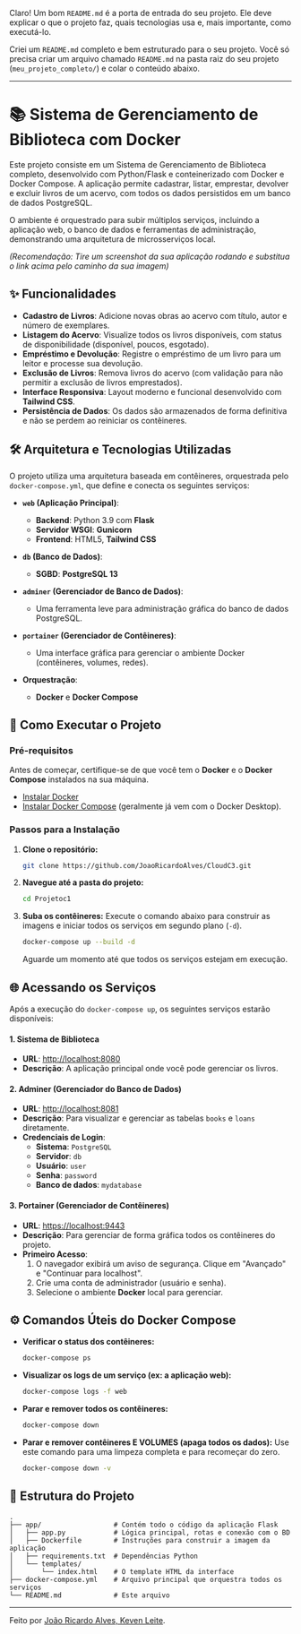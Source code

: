 Claro! Um bom `README.md` é a porta de entrada do seu projeto. Ele deve explicar o que o projeto faz, quais tecnologias usa e, mais importante, como executá-lo.

Criei um `README.md` completo e bem estruturado para o seu projeto. Você só precisa criar um arquivo chamado `README.md` na pasta raiz do seu projeto (`meu_projeto_completo/`) e colar o conteúdo abaixo.

---

# 📚 Sistema de Gerenciamento de Biblioteca com Docker

Este projeto consiste em um Sistema de Gerenciamento de Biblioteca completo, desenvolvido com Python/Flask e conteinerizado com Docker e Docker Compose. A aplicação permite cadastrar, listar, emprestar, devolver e excluir livros de um acervo, com todos os dados persistidos em um banco de dados PostgreSQL.

O ambiente é orquestrado para subir múltiplos serviços, incluindo a aplicação web, o banco de dados e ferramentas de administração, demonstrando uma arquitetura de microsserviços local.


*(Recomendação: Tire um screenshot da sua aplicação rodando e substitua o link acima pelo caminho da sua imagem)*

## ✨ Funcionalidades

-   **Cadastro de Livros**: Adicione novas obras ao acervo com título, autor e número de exemplares.
-   **Listagem do Acervo**: Visualize todos os livros disponíveis, com status de disponibilidade (disponível, poucos, esgotado).
-   **Empréstimo e Devolução**: Registre o empréstimo de um livro para um leitor e processe sua devolução.
-   **Exclusão de Livros**: Remova livros do acervo (com validação para não permitir a exclusão de livros emprestados).
-   **Interface Responsiva**: Layout moderno e funcional desenvolvido com **Tailwind CSS**.
-   **Persistência de Dados**: Os dados são armazenados de forma definitiva e não se perdem ao reiniciar os contêineres.

## 🛠️ Arquitetura e Tecnologias Utilizadas

O projeto utiliza uma arquitetura baseada em contêineres, orquestrada pelo `docker-compose.yml`, que define e conecta os seguintes serviços:

-   **`web` (Aplicação Principal)**:
    -   **Backend**: Python 3.9 com **Flask**
    -   **Servidor WSGI**: **Gunicorn**
    -   **Frontend**: HTML5, **Tailwind CSS**

-   **`db` (Banco de Dados)**:
    -   **SGBD**: **PostgreSQL 13**

-   **`adminer` (Gerenciador de Banco de Dados)**:
    -   Uma ferramenta leve para administração gráfica do banco de dados PostgreSQL.

-   **`portainer` (Gerenciador de Contêineres)**:
    -   Uma interface gráfica para gerenciar o ambiente Docker (contêineres, volumes, redes).

-   **Orquestração**:
    -   **Docker** e **Docker Compose**

## 🚀 Como Executar o Projeto

### Pré-requisitos

Antes de começar, certifique-se de que você tem o **Docker** e o **Docker Compose** instalados na sua máquina.

-   [Instalar Docker](https://docs.docker.com/get-docker/)
-   [Instalar Docker Compose](https://docs.docker.com/compose/install/) (geralmente já vem com o Docker Desktop).

### Passos para a Instalação

1.  **Clone o repositório:**
    ```bash
    git clone https://github.com/JoaoRicardoAlves/CloudC3.git
    ```

2.  **Navegue até a pasta do projeto:**
    ```bash
    cd Projetoc1
    ```

3.  **Suba os contêineres:**
    Execute o comando abaixo para construir as imagens e iniciar todos os serviços em segundo plano (`-d`).
    ```bash
    docker-compose up --build -d
    ```
    Aguarde um momento até que todos os serviços estejam em execução.

## 🌐 Acessando os Serviços

Após a execução do `docker-compose up`, os seguintes serviços estarão disponíveis:

#### 1. Sistema de Biblioteca
-   **URL**: [http://localhost:8080](http://localhost:8080)
-   **Descrição**: A aplicação principal onde você pode gerenciar os livros.

#### 2. Adminer (Gerenciador do Banco de Dados)
-   **URL**: [http://localhost:8081](http://localhost:8081)
-   **Descrição**: Para visualizar e gerenciar as tabelas `books` e `loans` diretamente.
-   **Credenciais de Login**:
    -   **Sistema**: `PostgreSQL`
    -   **Servidor**: `db`
    -   **Usuário**: `user`
    -   **Senha**: `password`
    -   **Banco de dados**: `mydatabase`

#### 3. Portainer (Gerenciador de Contêineres)
-   **URL**: [https://localhost:9443](https://localhost:9443)
-   **Descrição**: Para gerenciar de forma gráfica todos os contêineres do projeto.
-   **Primeiro Acesso**:
    1.  O navegador exibirá um aviso de segurança. Clique em "Avançado" e "Continuar para localhost".
    2.  Crie uma conta de administrador (usuário e senha).
    3.  Selecione o ambiente **Docker** local para gerenciar.

## ⚙️ Comandos Úteis do Docker Compose

-   **Verificar o status dos contêineres:**
    ```bash
    docker-compose ps
    ```

-   **Visualizar os logs de um serviço (ex: a aplicação web):**
    ```bash
    docker-compose logs -f web
    ```

-   **Parar e remover todos os contêineres:**
    ```bash
    docker-compose down
    ```

-   **Parar e remover contêineres E VOLUMES (apaga todos os dados):**
    Use este comando para uma limpeza completa e para recomeçar do zero.
    ```bash
    docker-compose down -v
    ```

## 📂 Estrutura do Projeto

```
.
├── app/                  # Contém todo o código da aplicação Flask
│   ├── app.py            # Lógica principal, rotas e conexão com o BD
│   ├── Dockerfile        # Instruções para construir a imagem da aplicação
│   ├── requirements.txt  # Dependências Python
│   └── templates/
│       └── index.html    # O template HTML da interface
├── docker-compose.yml    # Arquivo principal que orquestra todos os serviços
└── README.md             # Este arquivo
```

---

Feito por [João Ricardo Alves, Keven Leite](https://github.com/JoaoRicardoAlves).
